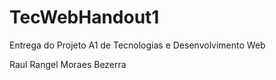 # TecWebHandout1

Entrega do Projeto A1 de Tecnologias e Desenvolvimento Web

Raul Rangel Moraes Bezerra